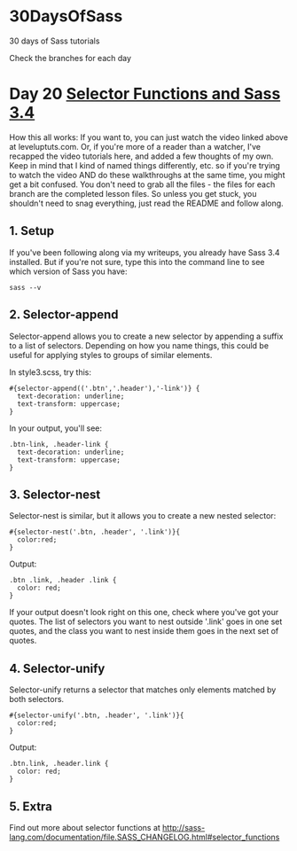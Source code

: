 30DaysOfSass
============

30 days of Sass tutorials

Check the branches for each day

# Day 20 [Selector Functions and Sass 3.4](http://leveluptuts.com/tutorials/sass-tutorials/28-selector-functions-sass-34)
How this all works:  If you want to, you can just watch the video linked above at leveluptuts.com. Or, if you're more of a reader than a watcher, I've recapped the video tutorials here, and added a few thoughts of my own. Keep in mind that I kind of named things differently, etc. so if you're trying to watch the video AND do these walkthroughs at the same time, you might get a bit confused. You don't need to grab all the files - the files for each branch are the completed lesson files. So unless you get stuck, you shouldn't need to snag everything, just read the README and follow along.

## 1. Setup
If you've been following along via my writeups, you already have Sass 3.4 installed.  But if you're not sure, type this into the command line to see which version of Sass you have: 
```
sass --v
```

## 2. Selector-append

Selector-append allows you to create a new selector by appending a suffix to a list of selectors.  Depending on how you name things, this could be useful for applying styles to groups of similar elements.

In style3.scss, try this:
```
#{selector-append(('.btn','.header'),'-link')} {
  text-decoration: underline;
  text-transform: uppercase;
}
```
In your output, you'll see:
```
.btn-link, .header-link {
  text-decoration: underline;
  text-transform: uppercase;
}
```

## 3. Selector-nest

Selector-nest is similar, but it allows you to create a new nested selector:

```
#{selector-nest('.btn, .header', '.link')}{
  color:red;
}
```

Output:
```
.btn .link, .header .link {
  color: red;
}   
```

If your output doesn't look right on this one, check where you've got your quotes. The list of selectors you want to nest outside '.link' goes in one set quotes, and the class you want to nest inside them goes in the next set of quotes.


## 4. Selector-unify

Selector-unify returns a selector that matches only elements matched by both selectors.

```
#{selector-unify('.btn, .header', '.link')}{
  color:red;
}
```

Output:
```
.btn.link, .header.link {
  color: red;
}
```

## 5. Extra
Find out more about selector functions at http://sass-lang.com/documentation/file.SASS_CHANGELOG.html#selector_functions 
